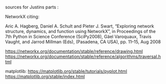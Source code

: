 sources for Justins parts : 

NetworkX citing:

Aric A. Hagberg, Daniel A. Schult and Pieter J. Swart, “Exploring network structure, dynamics, and function using NetworkX”, in 
Proceedings of the 7th Python in Science Conference (SciPy2008), Gäel Varoquaux, Travis Vaught, and Jarrod Millman (Eds), 
(Pasadena, CA USA), pp. 11–15, Aug 2008

https://networkx.org/documentation/stable/reference/drawing.html
https://networkx.org/documentation/stable/reference/algorithms/traversal.html

matplotlib:
https://matplotlib.org/stable/tutorials/pyplot.html
https://matplotlib.org/stable/index.html
